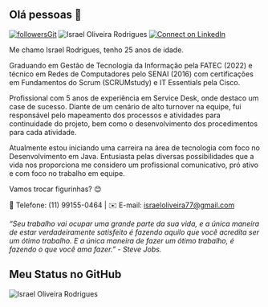 ## Olá pessoas 👋

[![followersGit](https://img.shields.io/github/followers/Rael96?style=social)](https://github.com/Rael96) <img src="https://komarev.com/ghpvc/?username=Rael96&label=Profile%20views&color=0e75b6&style=social" alt="Israel Oliveira Rodrigues" /> [![Connect on LinkedIn](https://img.shields.io/badge/--linkedin?label=LinkedIn&logo=LinkedIn&style=social)](https://www.linkedin.com/in/israelrodriguess/) 

Me chamo Israel Rodrigues, tenho 25 anos de idade. 

Graduando em Gestão de Tecnologia da Informação pela FATEC (2022) e técnico em Redes de Computadores pelo SENAI (2016) com certificações em Fundamentos do Scrum (SCRUMstudy) e IT Essentials pela Cisco.

Profissional com 5 anos de experiência em Service Desk, onde destaco um case de sucesso. Diante de um cenário de alto turnover na equipe, fui responsável pelo mapeamento dos processos e atividades para continuidade do projeto, bem como o desenvolvimento dos procedimentos para cada atividade.

Atualmente estou iniciando uma carreira na área de tecnologia com foco no Desenvolvimento em Java. Entusiasta pelas diversas possibilidades que a vida nos proporciona me considero um profissional comunicativo, pró ativo e com foco no trabalho em equipe.

Vamos trocar figurinhas? 😊

📲 Telefone: (11) 99155-0464 | ✉️ E-mail: israeloliveira77@gmail.com

*“Seu trabalho vai ocupar uma grande parte da sua vida, e a única maneira de estar verdadeiramente satisfeito é fazendo aquilo que você acredita ser um ótimo trabalho. E a única maneira de fazer um ótimo trabalho, é fazendo o que você ama fazer.” - Steve Jobs.*

## Meu Status no GitHub

<img align="center" src="https://github-readme-stats.vercel.app/api?username=Rael96&show_icons=true&locale=en" alt="Israel Oliveira Rodrigues"/>